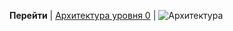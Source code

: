 **Перейти** | [Архитектура уровня 0](/docs/Romashka.doc.lvl_0_Architecture) |
![Архитектура](@context/Romashka.context.Architecture_lvl_1)

